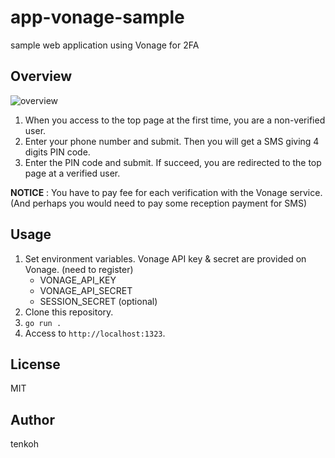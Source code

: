 # app-vonage-sample
sample web application using Vonage for 2FA

## Overview

![overview](https://camo.qiitausercontent.com/f8cc8a832cb1931a63b8f6b00719311c53ff6a5e/68747470733a2f2f71696974612d696d6167652d73746f72652e73332e61702d6e6f727468656173742d312e616d617a6f6e6177732e636f6d2f302f313535333139312f35613262316239392d663537362d396431362d646363362d3661656363393832313363352e706e67)

1. When you access to the top page at the first time, you are a non-verified user.
2. Enter your phone number and submit. Then you will get a SMS giving 4 digits PIN code.
3. Enter the PIN code and submit. If succeed, you are redirected to the top page at a verified user.

**NOTICE** : You have to pay fee for each verification with the Vonage service. (And perhaps you would need to pay some reception payment for SMS)

## Usage
1. Set environment variables. Vonage API key & secret are provided on Vonage. (need to register)
   - VONAGE_API_KEY
   - VONAGE_API_SECRET
   - SESSION_SECRET (optional)
2. Clone this repository.
3. `go run .`
4. Access to `http://localhost:1323`.

## License
MIT

## Author
tenkoh
